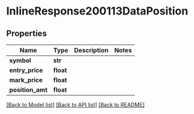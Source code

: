 # InlineResponse200113DataPosition

## Properties
Name | Type | Description | Notes
------------ | ------------- | ------------- | -------------
**symbol** | **str** |  | 
**entry_price** | **float** |  | 
**mark_price** | **float** |  | 
**position_amt** | **float** |  | 

[[Back to Model list]](../README.md#documentation-for-models) [[Back to API list]](../README.md#documentation-for-api-endpoints) [[Back to README]](../README.md)


